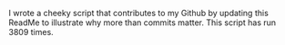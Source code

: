 I wrote a cheeky script that contributes to my Github by updating this ReadMe to illustrate why more than commits matter. This script has run 3809 times.